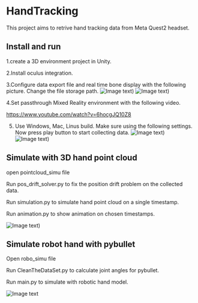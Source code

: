 # HandTracking
This project aims to retrive hand tracking data from Meta Quest2 headset.
## Install and run
1.create a 3D environment project in Unity.

2.Install oculus integration.

3.Configure data export file and real time bone display with the following picture. Change the file storage path.
![Image text](https://user-images.githubusercontent.com/78681139/258791096-8a1c00eb-508e-42cc-8794-871f1ac857b9.png)​​​)
![Image text](https://user-images.githubusercontent.com/78681139/258790886-91df5a8c-60b9-4369-994b-2f91bec450a9.png))

4.Set passthrough Mixed Reality environment with the following video.

https://www.youtube.com/watch?v=6hocgJQ10Z8

5. Use Windows, Mac, Linus build. Make sure using the following settings. Now press play button to start collecting data.
![Image text]([https://user-images.githubusercontent.com/78681139/258791096-8a1c00eb-508e-42cc-8794-871f1ac857b9.png](https://github.com/JessicaWangCode/HandTracking/assets/78681139/2b65d374-2562-4f0b-bd25-75dcb3bb182e))​​​)
![Image text](https://user-images.githubusercontent.com/78681139/258790886-91df5a8c-60b9-4369-994b-2f91bec450a9.png))
## Simulate with 3D hand point cloud
open pointcloud_simu file

Run pos_drift_solver.py to fix the position drift problem on the collected data.

Run simulation.py to simulate hand point cloud on a single timestamp.

Run animation.py to show animation on chosen timestamps.

![Image text](https://user-images.githubusercontent.com/78681139/258797009-6589935b-3bb4-4a52-a3ed-1fbe2800d9bc.png))
## Simulate robot hand with pybullet
Open robo_simu file

Run CleanTheDataSet.py to calculate joint angles for pybullet.

Run main.py to simulate with robotic hand model.

![Image text](https://user-images.githubusercontent.com/78681139/258797028-77e228e8-4721-4068-a170-8101a9cc0e22.png)
